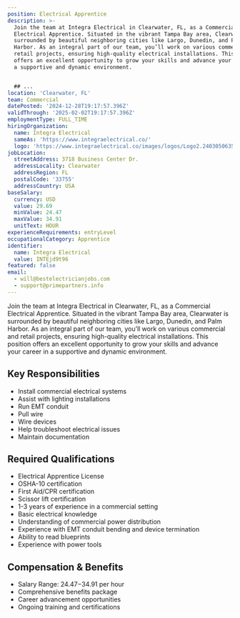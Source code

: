 ```yaml
---
position: Electrical Apprentice
description: >-
  Join the team at Integra Electrical in Clearwater, FL, as a Commercial
  Electrical Apprentice. Situated in the vibrant Tampa Bay area, Clearwater is
  surrounded by beautiful neighboring cities like Largo, Dunedin, and Palm
  Harbor. As an integral part of our team, you’ll work on various commercial and
  retail projects, ensuring high-quality electrical installations. This position
  offers an excellent opportunity to grow your skills and advance your career in
  a supportive and dynamic environment.


  ## ...
location: 'Clearwater, FL'
team: Commercial
datePosted: '2024-12-28T19:17:57.396Z'
validThrough: '2025-02-02T19:17:57.396Z'
employmentType: FULL_TIME
hiringOrganization:
  name: Integra Electrical
  sameAs: 'https://www.integraelectrical.co/'
  logo: 'https://www.integraelectrical.co/images/logos/Logo2.2403050635216.png'
jobLocation:
  streetAddress: 3718 Business Center Dr.
  addressLocality: Clearwater
  addressRegion: FL
  postalCode: '33755'
  addressCountry: USA
baseSalary:
  currency: USD
  value: 29.69
  minValue: 24.47
  maxValue: 34.91
  unitText: HOUR
experienceRequirements: entryLevel
occupationalCategory: Apprentice
identifier:
  name: Integra Electrical
  value: INTEjd9t96
featured: false
email:
  - will@bestelectricianjobs.com
  - support@primepartners.info
---
```




Join the team at Integra Electrical in Clearwater, FL, as a Commercial Electrical Apprentice. Situated in the vibrant Tampa Bay area, Clearwater is surrounded by beautiful neighboring cities like Largo, Dunedin, and Palm Harbor. As an integral part of our team, you’ll work on various commercial and retail projects, ensuring high-quality electrical installations. This position offers an excellent opportunity to grow your skills and advance your career in a supportive and dynamic environment.

## Key Responsibilities
- Install commercial electrical systems
- Assist with lighting installations
- Run EMT conduit
- Pull wire
- Wire devices
- Help troubleshoot electrical issues
- Maintain documentation

## Required Qualifications
- Electrical Apprentice License
- OSHA-10 certification
- First Aid/CPR certification
- Scissor lift certification
- 1-3 years of experience in a commercial setting
- Basic electrical knowledge
- Understanding of commercial power distribution
- Experience with EMT conduit bending and device termination
- Ability to read blueprints
- Experience with power tools

## Compensation & Benefits
- Salary Range: $24.47-$34.91 per hour
- Comprehensive benefits package
- Career advancement opportunities
- Ongoing training and certifications
